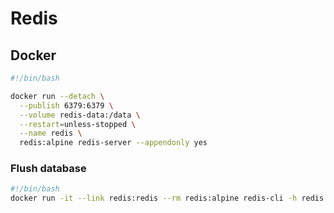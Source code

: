 # Redis

## Docker

```bash
#!/bin/bash

docker run --detach \
  --publish 6379:6379 \
  --volume redis-data:/data \
  --restart=unless-stopped \
  --name redis \
  redis:alpine redis-server --appendonly yes
```

### Flush database

```bash
#!/bin/bash
docker run -it --link redis:redis --rm redis:alpine redis-cli -h redis FLUSHALL
```
